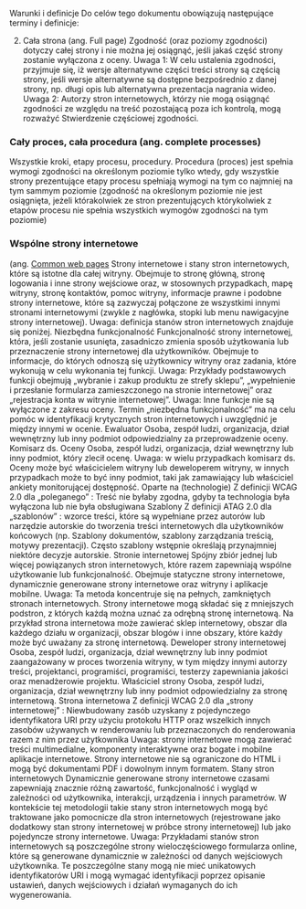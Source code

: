 Warunki i definicje
Do celów tego dokumentu obowiązują następujące terminy i definicje:


2. Cała strona (ang. Full page)  Zgodność (oraz poziomy zgodności) dotyczy całej strony i nie można jej osiągnąć, jeśli jakaś część strony zostanie wyłączona z oceny.
Uwaga 1: W celu ustalenia zgodności, przyjmuje się, iż wersje alternatywne części treści strony są częścią strony, jeśli wersje alternatywne są dostępne bezpośrednio z danej strony, np. długi opis lub alternatywna prezentacja nagrania wideo.
Uwaga 2: Autorzy stron internetowych, którzy nie mogą osiągnąć zgodności ze względu na treść pozostającą poza ich kontrolą, mogą rozważyć Stwierdzenie częściowej zgodności.



### Cały proces, cała procedura (ang. complete processes)
Wszystkie kroki, etapy procesu, procedury. Procedura (proces) jest spełnia wymogi zgodności na określonym poziomie tylko wtedy, gdy wszystkie strony prezentujące etapy procesu spełniają wymogi na tym co najmniej na tym sammym poziomie (zgodność na określonym poziomie nie jest osiągnięta, jeżeli którakolwiek ze stron prezentujących którykolwiek z etapów procesu nie spełnia wszystkich wymogów zgodności na tym poziomie)

### Wspólne strony internetowe 
(ang. [Common web pages](https://www.w3.org/TR/WCAG-EM/#common) 
Strony internetowe i stany stron internetowych, które są istotne dla całej witryny. Obejmuje to stronę główną, stronę logowania i inne strony wejściowe oraz, w stosownych przypadkach, mapę witryny, stronę kontaktów, pomoc witryny, informacje prawne i podobne strony internetowe, które są zazwyczaj połączone ze wszystkimi innymi stronami internetowymi (zwykle z nagłówka, stopki lub menu nawigacyjne strony internetowej).
Uwaga: definicja stanów stron internetowych znajduje się poniżej.
Niezbędna funkcjonalność
Funkcjonalność strony internetowej, która, jeśli zostanie usunięta, zasadniczo zmienia sposób użytkowania lub przeznaczenie strony internetowej dla użytkowników. Obejmuje to informacje, do których odnoszą się użytkownicy witryny oraz zadania, które wykonują w celu wykonania tej funkcji.
Uwaga: Przykłady podstawowych funkcji obejmują „wybranie i zakup produktu ze strefy sklepu”, „wypełnienie i przesłanie formularza zamieszczonego na stronie internetowej” oraz „rejestracja konta w witrynie internetowej”.
Uwaga: Inne funkcje nie są wyłączone z zakresu oceny. Termin „niezbędna funkcjonalność” ma na celu pomóc w identyfikacji krytycznych stron internetowych i uwzględnić je między innymi w ocenie.
Ewaluator
Osoba, zespół ludzi, organizacja, dział wewnętrzny lub inny podmiot odpowiedzialny za przeprowadzenie oceny.
Komisarz ds. Oceny
Osoba, zespół ludzi, organizacja, dział wewnętrzny lub inny podmiot, który zlecił ocenę.
Uwaga: w wielu przypadkach komisarz ds. Oceny może być właścicielem witryny lub deweloperem witryny, w innych przypadkach może to być inny podmiot, taki jak zamawiający lub właściciel ankiety monitorującej dostępność.
Oparte na (technologie)
Z definicji WCAG 2.0 dla „poleganego” :
Treść nie byłaby zgodna, gdyby ta technologia była wyłączona lub nie była obsługiwana
Szablony
Z definicji ATAG 2.0 dla „szablonów” :
wzorce treści, które są wypełniane przez autorów lub narzędzie autorskie do tworzenia treści internetowych dla użytkowników końcowych (np. Szablony dokumentów, szablony zarządzania treścią, motywy prezentacji). Często szablony wstępnie określają przynajmniej niektóre decyzje autorskie.
Stronie internetowej
Spójny zbiór jednej lub więcej powiązanych stron internetowych, które razem zapewniają wspólne użytkowanie lub funkcjonalność. Obejmuje statyczne strony internetowe, dynamicznie generowane strony internetowe oraz witryny i aplikacje mobilne.
Uwaga: Ta metoda koncentruje się na pełnych, zamkniętych stronach internetowych. Strony internetowe mogą składać się z mniejszych podstron, z których każdą można uznać za odrębną stronę internetową. Na przykład strona internetowa może zawierać sklep internetowy, obszar dla każdego działu w organizacji, obszar blogów i inne obszary, które każdy może być uważany za stronę internetową.
Deweloper strony internetowej
Osoba, zespół ludzi, organizacja, dział wewnętrzny lub inny podmiot zaangażowany w proces tworzenia witryny, w tym między innymi autorzy treści, projektanci, programiści, programiści, testerzy zapewniania jakości oraz menadżerowie projektu.
Właściciel strony
Osoba, zespół ludzi, organizacja, dział wewnętrzny lub inny podmiot odpowiedzialny za stronę internetową.
Strona internetowa
Z definicji WCAG 2.0 dla „strony internetowej” :
Niewbudowany zasób uzyskany z pojedynczego identyfikatora URI przy użyciu protokołu HTTP oraz wszelkich innych zasobów używanych w renderowaniu lub przeznaczonych do renderowania razem z nim przez użytkownika
Uwaga: strony internetowe mogą zawierać treści multimedialne, komponenty interaktywne oraz bogate i mobilne aplikacje internetowe. Strony internetowe nie są ograniczone do HTML i mogą być dokumentami PDF i dowolnym innym formatem.
Stany stron internetowych
Dynamicznie generowane strony internetowe czasami zapewniają znacznie różną zawartość, funkcjonalność i wygląd w zależności od użytkownika, interakcji, urządzenia i innych parametrów. W kontekście tej metodologii takie stany stron internetowych mogą być traktowane jako pomocnicze dla stron internetowych (rejestrowane jako dodatkowy stan strony internetowej w próbce strony internetowej) lub jako pojedyncze strony internetowe.
Uwaga: Przykładami stanów stron internetowych są poszczególne strony wieloczęściowego formularza online, które są generowane dynamicznie w zależności od danych wejściowych użytkownika. Te poszczególne stany mogą nie mieć unikatowych identyfikatorów URI i mogą wymagać identyfikacji poprzez opisanie ustawień, danych wejściowych i działań wymaganych do ich wygenerowania.